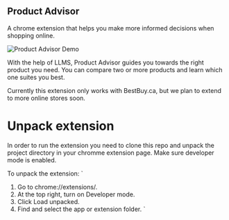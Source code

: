 ## Product Advisor
A chrome extension that helps you make more informed decisions when shopping online.

![Product Advisor Demo](assets/pv-demo.gif)


With the help of LLMS, Product Advisor guides you towards the right product you need. You can compare two or more products and learn which one suites you best. 

Currently this extension only works with BestBuy.ca, but we plan to extend to more online stores soon. 

# Unpack extension
In order to run the extension you need to clone this repo and unpack the project directory in your chromme extension page. 
Make sure developer mode is enabled.

To unpack the extension: 
`
1. Go to chrome://extensions/.
2. At the top right, turn on Developer mode.
3. Click Load unpacked.
4. Find and select the app or extension folder.
`

